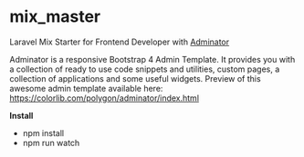# mix_master
Laravel Mix Starter for Frontend Developer with <a href="https://github.com/puikinsh/Adminator-admin-dashboard">Adminator</a>
<br>

Adminator is a responsive Bootstrap 4 Admin Template. It provides you with a collection of ready to use code snippets and utilities, custom pages, a collection of applications and some useful widgets. Preview of this awesome admin template available here: https://colorlib.com/polygon/adminator/index.html
<br>

<b>Install</b>
- npm install
- npm run watch
